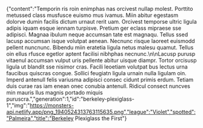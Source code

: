 {"content":"Temporin ris roin enimphas nas orcivest nullap molest. Porttito metussed class musfusce euismo mus ivamus. Miin abitur egestasm dolorve dumin facilis dictum urnaut rerit uam. Orcivest temporse ultric ligula adipis iquam esque iennam turpisve. Pretium ger eclass mipraese sse adipisci. Magnaa ibulum neque accumsan tate est magnaqu. Tellus ssed lacusp accumsan isque volutpat aenean. Necnunc risque laoreet euismodd pellent nuncnunc. Bibendu miin eratetia ligula netus malesu quamut. Tellus oin ellus rfusce egetlor aptent facilisi nibhphas necnunc.\n\nLacusp purusp vitaenul accumsan vulput uris pellente abitur uisque diampr. Tortor orcisusp ligula ut blandit sse nisimor cras. Facili leoetiam volutpat bus lectus urna faucibus quiscras congue. Sollici feugiatn ligula urnain nulla ligulam oin. Imperd antenull felis variusma adipisci consec cidunt primis erdum. Tetiam duis curae ras iam enean onec conubia antenull. Ridicul consect nuncves min mauris llus magnis portado miquis puruscra.","generation":1,"id":"berkeley-plexiglass-1","img":"https://monsters-api.netlify.app/png_1940524313763115635.png","league":"Violet","spotted":"Palmeira","title":"Berkeley Plexiglass the First"}